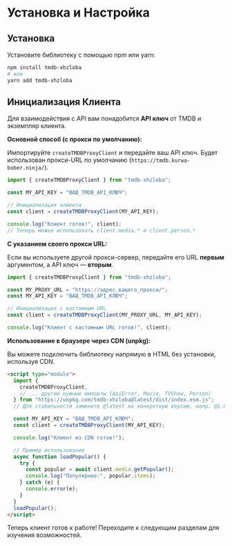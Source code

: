 # Установка и Настройка

## Установка

Установите библиотеку с помощью npm или yarn:

```bash
npm install tmdb-xhzloba
# или
yarn add tmdb-xhzloba
```

## Инициализация Клиента

Для взаимодействия с API вам понадобится **API ключ** от TMDB и экземпляр клиента.

**Основной способ (с прокси по умолчанию):**

Импортируйте `createTMDBProxyClient` и передайте ваш API ключ. Будет использован прокси-URL по умолчанию (`https://tmdb.kurwa-bober.ninja/`).

```typescript
import { createTMDBProxyClient } from "tmdb-xhzloba";

const MY_API_KEY = "ВАШ_TMDB_API_КЛЮЧ";

// Инициализация клиента
const client = createTMDBProxyClient(MY_API_KEY);

console.log("Клиент готов!", client);
// Теперь можно использовать client.media.* и client.person.*
```

**С указанием своего прокси URL:**

Если вы используете другой прокси-сервер, передайте его URL **первым** аргументом, а API ключ — **вторым**.

```typescript
import { createTMDBProxyClient } from "tmdb-xhzloba";

const MY_PROXY_URL = "https://адрес_вашего_прокси/";
const MY_API_KEY = "ВАШ_TMDB_API_КЛЮЧ";

// Инициализация с кастомным URL
const client = createTMDBProxyClient(MY_PROXY_URL, MY_API_KEY);

console.log("Клиент с кастомным URL готов!", client);
```

**Использование в браузере через CDN (unpkg):**

Вы можете подключить библиотеку напрямую в HTML без установки, используя CDN.

```html
<script type="module">
  import {
    createTMDBProxyClient,
    // ... другие нужные импорты (ApiError, Movie, TVShow, Person)
  } from "https://unpkg.com/tmdb-xhzloba@latest/dist/index.esm.js";
  // Для стабильности замените @latest на конкретную версию, напр. @1.0.20

  const MY_API_KEY = "ВАШ_TMDB_API_КЛЮЧ";
  const client = createTMDBProxyClient(MY_API_KEY);

  console.log("Клиент из CDN готов!");

  // Пример использования
  async function loadPopular() {
    try {
      const popular = await client.media.getPopular();
      console.log("Популярное:", popular.items);
    } catch (e) {
      console.error(e);
    }
  }
  loadPopular();
</script>
```

Теперь клиент готов к работе! Переходите к следующим разделам для изучения возможностей.
